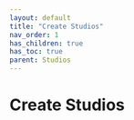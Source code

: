 ```yaml
---
layout: default
title: "Create Studios"
nav_order: 1
has_children: true
has_toc: true
parent: Studios
---
```


# Create Studios
